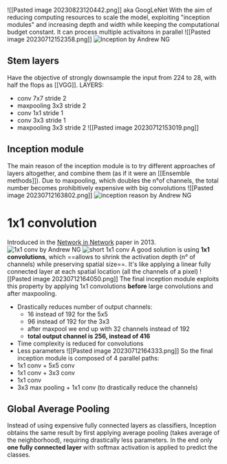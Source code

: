 ![[Pasted image 20230823120442.png]]
aka GoogLeNet 
With the aim of reducing computing resources to scale the model, exploiting "inception modules" and increasing depth and width while keeping the computational budget constant.
It can process multiple activaitons in parallel
![[Pasted image 20230712152358.png]]
![Inception by Andrew NG](https://www.youtube.com/watch?v=KfV8CJh7hE0)

## Stem layers
Have the objective of strongly downsample the input from 224 to 28, with half the flops as [[VGG]].
LAYERS:
- conv 7x7 stride 2
- maxpooling 3x3 stride 2
- conv 1x1 stride 1
- conv 3x3 stride 1
- maxpooling 3x3 stride 2
![[Pasted image 20230712153019.png]]
## Inception module
The main reason of the inception module is to try different approaches of layers altogether, and combine them (as if it were an [[Ensemble methods]]).
Due to maxpooling, which doubles the n°of channels, the total number becomes prohibitively expensive with big convolutions
![[Pasted image 20230712163802.png]]
![inception reason by Andrew NG](https://www.youtube.com/watch?v=C86ZXvgpejM)
# 1x1 convolution
Introduced in the [Network in Network](https://arxiv.org/pdf/1312.4400v3.pdf) paper in 2013.
![1x1 conv by Andrew NG](https://www.youtube.com/watch?v=c1RBQzKsDCk)
![short 1x1 conv](https://www.youtube.com/watch?v=qVP574skyuM&t=58s)
A good solution is using **1x1 convolutions**, which ==allows to shrink the activation depth (n° of channels) while preserving spatial size==.
It's like applying a linear fully connected layer at each spatial location (all the channels of a pixel)
![[Pasted image 20230712164050.png]]
The final inception module exploits this property by applying 1x1 convolutions **before** large convolutions and after maxpooling.
- Drastically reduces number of output channels:
	- 16 instead of 192 for the 5x5
	- 96 instead of 192 for the 3x3
	- after maxpool we end up with 32 channels instead of 192
	- **total output channel is 256, instead of 416**
- Time complexity is reduced for convolutions
- Less parameters
![[Pasted image 20230712164333.png]]
So the final inception module is composed of 4 parallel paths:
- 1x1 conv + 5x5 conv
- 1x1 conv + 3x3 conv
- 1x1 conv 
- 3x3 max pooling + 1x1 conv (to drastically reduce the channels)
## Global Average Pooling
Instead of using expensive fully connected layers as classifiers, Inception obtains the same result by first applying average pooling (takes average of the neighborhood), requiring drastically less parameters.
In the end only **one fully connected layer** with softmax activation is applied to predict the classes.